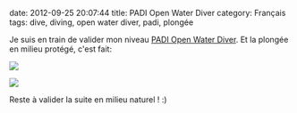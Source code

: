 date: 2012-09-25 20:07:44
title: PADI Open Water Diver
category: Français
tags: dive, diving, open water diver, padi, plongée

Je suis en train de valider mon niveau [PADI Open Water Diver](http://www.amazon.com/gp/product/B003JX0AUK/ref=as_li_ss_tl?ie=UTF8&camp=1789&creative=390957&creativeASIN=B003JX0AUK&linkCode=as2&tag=kevideld-20). Et la plongée en milieu protégé, c'est fait:

![](http://www.assoc-amazon.com/e/ir?t=kevideld-20&l=as2&o=1&a=B003JX0AUK)

![](/static/uploads/2012/09/padi-open-water-diver-photo.jpg)

Reste à valider la suite en milieu naturel ! :)
